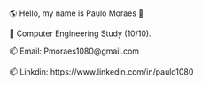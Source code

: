 <div>
 <p>🌎 Hello, my name is Paulo Moraes 👋</p>
 <p>🌱 Computer Engineering Study (10/10).</p>
 <p>📫 Email: Pmoraes1080@gmail.com</p>
 <p>📫 Linkdin: https://www.linkedin.com/in/paulo1080</p>
</div>



